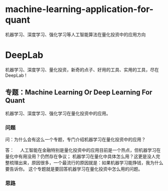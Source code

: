# machine-learning-application-for-quant
机器学习、深度学习、强化学习等人工智能算法在量化投资中的应用方向

DeepLab
=====
机器学习、深度学习、量化投资，新奇的点子、好用的工具、实用的工具，尽在DeepLab ! 

专题：Machine Learning Or Deep Learning For Quant
------
机器学习、深度学习、强化学习在量化投资中的应用。

### 问题
问：为什么会有这么一个专题，专门介绍机器学习在量化投资中的应用？

答：     
人工智能在金融特别是量化投资中的应用目前是一个热点，但机器学习在量化中有用没用？仍然存在争议；
机器学习在量化中具体怎么用？这更是没人完整梳理出来，原因很多，一个最流行的原因就是：如果机器学习能挣钱，我为什么要告诉你。
这个专题就是要回答机器学习在量化投资中怎么用的问题。

### 思路



